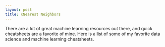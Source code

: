 ```yaml
---
layout: post
title: KNearest Neighbors
---
```


There are a lot of great machine learning resources out there, and quick cheatsheets are a favorite of mine. Here is a list of some of my favorite data science and machine learning cheatsheets.

